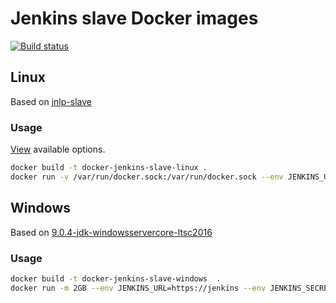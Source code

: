 # Jenkins slave Docker images

[![Build status](https://ci.appveyor.com/api/projects/status/t54hav6qci21bkr2?svg=true)](https://ci.appveyor.com/project/jincod/docker-jenkins-slave)


## Linux

Based on [jnlp-slave](https://github.com/jenkinsci/docker-jnlp-slave)

### Usage

[View](https://github.com/jenkinsci/docker-jnlp-slave#running) available options.

```bash
docker build -t docker-jenkins-slave-linux .
docker run -v /var/run/docker.sock:/var/run/docker.sock --env JENKINS_URL=https://jenkins --env JENKINS_SECRET=xxx --env JENKINS_AGENT_NAME=agent-name docker-jenkins-slave-linux
```

## Windows

Based on [9.0.4-jdk-windowsservercore-ltsc2016](https://github.com/docker-library/openjdk/blob/master/9-jdk/windows/windowsservercore-ltsc2016/Dockerfile)

### Usage

```bash
docker build -t docker-jenkins-slave-windows  .
docker run -m 2GB --env JENKINS_URL=https://jenkins --env JENKINS_SECRET=xxx --env JENKINS_AGENT_NAME=agent-name docker-jenkins-slave-windows
```